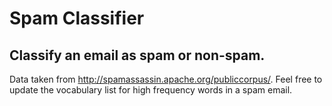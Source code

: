 # Spam Classifier

## Classify an email as spam or non-spam.

Data taken from http://spamassassin.apache.org/publiccorpus/.
Feel free to update the vocabulary list for high frequency words in a spam email.

